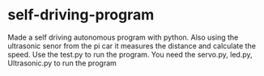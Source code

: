 # self-driving-program
Made a self driving autonomous program with python. Also using the ultrasonic senor from the pi car it measures the distance and calculate the speed.
Use the test.py to run the program.
You need the servo.py, led.py, Ultrasonic.py to run the program
